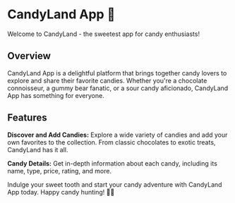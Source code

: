 # CandyLand App 🍫

Welcome to CandyLand - the sweetest app for candy enthusiasts!

## Overview

CandyLand App is a delightful platform that brings together candy lovers to explore and share their favorite candies. Whether you're a chocolate connoisseur, a gummy bear fanatic, or a sour candy aficionado, CandyLand App has something for everyone.

## Features

**Discover and Add Candies:** Explore a wide variety of candies and add your own favorites to the collection. From classic chocolates to exotic treats, CandyLand has it all.

**Candy Details:** Get in-depth information about each candy, including its name, type, price, rating, and more.

Indulge your sweet tooth and start your candy adventure with CandyLand App today. Happy candy hunting! :candy::lollipop:
